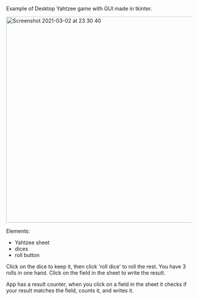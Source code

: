 Example of Desktop Yahtzee game with GUI made in tkinter.

<img width="558" alt="Screenshot 2021-03-02 at 23 30 40" src="https://user-images.githubusercontent.com/71904211/109724139-604bb680-7baf-11eb-8ccb-cfd8d1c211fe.png">

Elements:
- Yahtzee sheet 
- dices
- roll button

Click on the dice to keep it, then click 'roll dice' to roll the rest.
You have 3 rolls in one hand.
Click on the field in the sheet to write the result.

App has a result counter, when you click on a field in the sheet 
it checks if your result matches the field, counts it, and writes it.
